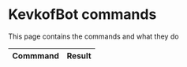 # KevkofBot commands

This page contains the commands and what they do

|Commmand|Result|
|--------|------|
